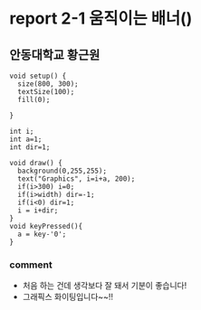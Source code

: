 # report 2-1 움직이는 배너()
## 안동대학교 황근원

``` 
void setup() {
  size(800, 300);
  textSize(100);
  fill(0);
  
}

int i;
int a=1;
int dir=1;

void draw() {
  background(0,255,255);
  text("Graphics", i=i+a, 200);
  if(i>300) i=0;
  if(i>width) dir=-1;
  if(i<0) dir=1;
  i = i+dir;
}
void keyPressed(){
  a = key-'0';
}
```
### comment
* 처음 하는 건데 생각보다 잘 돼서 기분이 좋습니다!
* 그래픽스 화이팅입니다~~!!
